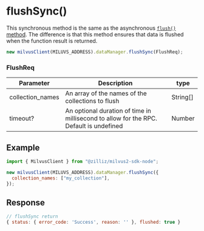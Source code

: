 # flushSync()

This synchronous method is the same as the asynchronous [`flush()` method](API_Reference/milvus-sdk-node/v2.0.2/Data/flush.md). The difference is that this method ensures that data is flushed when the function result is returned.

```javascript
new milvusClient(MILUVS_ADDRESS).dataManager.flushSync(FlushReq);
```

### FlushReq

| Parameter        | Description                                                                            | type     |
| ---------------- | -------------------------------------------------------------------------------------- | -------- |
| collection_names | An array of the names of the collections to flush                                      | String[] |
| timeout?         | An optional duration of time in millisecond to allow for the RPC. Default is undefined | Number   |

## Example

```javascript
import { MilvusClient } from "@zilliz/milvus2-sdk-node";

new milvusClient(MILUVS_ADDRESS).dataManager.flushSync({
  collection_names: ["my_collection"],
});
```

## Response

```javascript
// flushSync return
{ status: { error_code: 'Success', reason: '' }, flushed: true }
```
